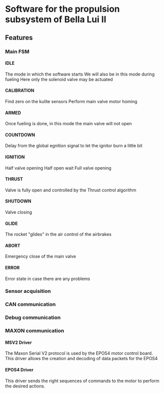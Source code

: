 # Software for the propulsion subsystem of Bella Lui II




## Features

### Main FSM

#### IDLE
The mode in which the software starts
We will also be in this mode during fueling
Here only the solenoid valve may be actuated
#### CALIBRATION
Find zero on the kulite sensors
Perform main valve motor homing
#### ARMED
Once fueling is done, in this mode the main valve will not open
#### COUNTDOWN
Delay from the global egnition signal to let the ignitor burn a little bit
#### IGNITION
Half valve opening
Half open wait
Full valve opening
#### THRUST
Valve is fully open and controlled by the Thrust control algorithm
#### SHUTDOWN
Valve closing
#### GLIDE
The rocket "glides" in the air control of the airbrakes
#### ABORT
Emergency close of the main valve
#### ERROR
Error state in case there are any problems

### Sensor acquisition

### CAN communication

### Debug communication

### MAXON communication

#### MSV2 Driver
The Maxon Serial V2 protocol is used by the EPOS4 motor control board.
This driver allows the creation and decoding of data packets for the EPOS4

#### EPOS4 Driver
This driver sends the right sequences of commands to the motor to perform the desired actions.





